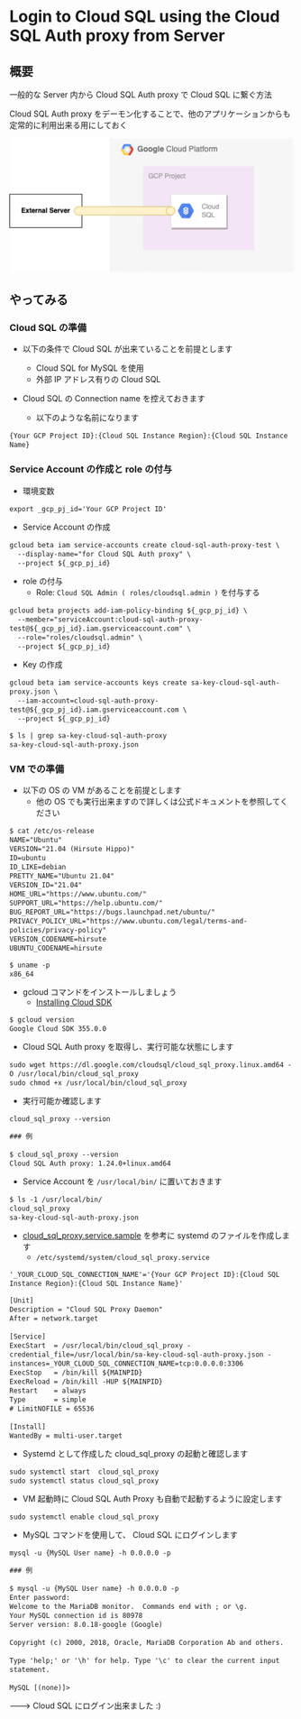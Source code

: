 # Login to Cloud SQL using the Cloud SQL Auth proxy from Server

## 概要

一般的な Server 内から Cloud SQL Auth proxy で Cloud SQL に繋ぐ方法

Cloud SQL Auth proxy をデーモン化することで、他のアプリケーションからも定常的に利用出来る用にしておく

![](./01.png)

## やってみる

### Cloud SQL の準備

+ 以下の条件で Cloud SQL が出来ていることを前提とします
  + Cloud SQL for MySQL を使用
  + 外部 IP アドレス有りの Cloud SQL

+ Cloud SQL の Connection name を控えておきます
  + 以下のような名前になります

```
{Your GCP Project ID}:{Cloud SQL Instance Region}:{Cloud SQL Instance Name}
```

### Service Account の作成と role の付与

+ 環境変数

```
export _gcp_pj_id='Your GCP Project ID'
```

+ Service Account の作成

```
gcloud beta iam service-accounts create cloud-sql-auth-proxy-test \
  --display-name="for Cloud SQL Auth proxy" \
  --project ${_gcp_pj_id}
```

+ role の付与
  + Role: `Cloud SQL Admin ( roles/cloudsql.admin )` を付与する

```
gcloud beta projects add-iam-policy-binding ${_gcp_pj_id} \
  --member="serviceAccount:cloud-sql-auth-proxy-test@${_gcp_pj_id}.iam.gserviceaccount.com" \
  --role="roles/cloudsql.admin" \
  --project ${_gcp_pj_id}
```

+ Key の作成

```
gcloud beta iam service-accounts keys create sa-key-cloud-sql-auth-proxy.json \
  --iam-account=cloud-sql-auth-proxy-test@${_gcp_pj_id}.iam.gserviceaccount.com \
  --project ${_gcp_pj_id}
```
```
$ ls | grep sa-key-cloud-sql-auth-proxy
sa-key-cloud-sql-auth-proxy.json
```

### VM での準備

+ 以下の OS の VM があることを前提とします
  + 他の OS でも実行出来ますので詳しくは公式ドキュメントを参照してください

```
$ cat /etc/os-release
NAME="Ubuntu"
VERSION="21.04 (Hirsute Hippo)"
ID=ubuntu
ID_LIKE=debian
PRETTY_NAME="Ubuntu 21.04"
VERSION_ID="21.04"
HOME_URL="https://www.ubuntu.com/"
SUPPORT_URL="https://help.ubuntu.com/"
BUG_REPORT_URL="https://bugs.launchpad.net/ubuntu/"
PRIVACY_POLICY_URL="https://www.ubuntu.com/legal/terms-and-policies/privacy-policy"
VERSION_CODENAME=hirsute
UBUNTU_CODENAME=hirsute
```
```
$ uname -p
x86_64
```

+ gcloud コマンドをインストールしましょう
  + [Installing Cloud SDK](https://cloud.google.com/sdk/docs/install?hl=en)

```
$ gcloud version
Google Cloud SDK 355.0.0
```

+ Cloud SQL Auth proxy を取得し、実行可能な状態にします

```
sudo wget https://dl.google.com/cloudsql/cloud_sql_proxy.linux.amd64 -O /usr/local/bin/cloud_sql_proxy
sudo chmod +x /usr/local/bin/cloud_sql_proxy
```

+ 実行可能か確認します

```
cloud_sql_proxy --version
```
```
### 例

$ cloud_sql_proxy --version
Cloud SQL Auth proxy: 1.24.0+linux.amd64
```

+ Service Account を `/usr/local/bin/` に置いておきます

```
$ ls -1 /usr/local/bin/
cloud_sql_proxy
sa-key-cloud-sql-auth-proxy.json
```

+ [cloud_sql_proxy.service.sample](./cloud_sql_proxy.service.sample) を参考に systemd のファイルを作成します
  + `/etc/systemd/system/cloud_sql_proxy.service`

```
'_YOUR_CLOUD_SQL_CONNECTION_NAME'='{Your GCP Project ID}:{Cloud SQL Instance Region}:{Cloud SQL Instance Name}'
```
```
[Unit]
Description = "Cloud SQL Proxy Daemon"
After = network.target
 
[Service]
ExecStart  = /usr/local/bin/cloud_sql_proxy -credential_file=/usr/local/bin/sa-key-cloud-sql-auth-proxy.json -instances=_YOUR_CLOUD_SQL_CONNECTION_NAME=tcp:0.0.0.0:3306
ExecStop   = /bin/kill ${MAINPID}
ExecReload = /bin/kill -HUP ${MAINPID}
Restart    = always
Type       = simple
# LimitNOFILE = 65536
 
[Install]
WantedBy = multi-user.target
```

+ Systemd として作成した cloud_sql_proxy の起動と確認します

```
sudo systemctl start  cloud_sql_proxy
sudo systemctl status cloud_sql_proxy
```

+ VM 起動時に Cloud SQL Auth Proxy も自動で起動するように設定します

```
sudo systemctl enable cloud_sql_proxy
```

+ MySQL コマンドを使用して、 Cloud SQL にログインします

```
mysql -u {MySQL User name} -h 0.0.0.0 -p
```
```
### 例

$ mysql -u {MySQL User name} -h 0.0.0.0 -p
Enter password:
Welcome to the MariaDB monitor.  Commands end with ; or \g.
Your MySQL connection id is 80978
Server version: 8.0.18-google (Google)

Copyright (c) 2000, 2018, Oracle, MariaDB Corporation Ab and others.

Type 'help;' or '\h' for help. Type '\c' to clear the current input statement.

MySQL [(none)]>
```

---> Cloud SQL にログイン出来ました :)
